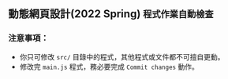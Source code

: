 ## 動態網頁設計(2022 Spring) `程式作業自動檢查`

### 注意事項：
- 你只可修改 `src/` 目錄中的程式，其他程式或文件都不可擅自更動。
- 修改完 `main.js` 程式，務必要完成 `Commit changes` 動作。


